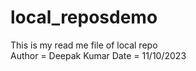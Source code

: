 # local_reposdemo
This is my read me file of local repo
<br>
Author = Deepak Kumar
Date = 11/10/2023
